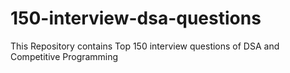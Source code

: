 # 150-interview-dsa-questions
This Repository contains  Top 150 interview questions of DSA and Competitive Programming 
